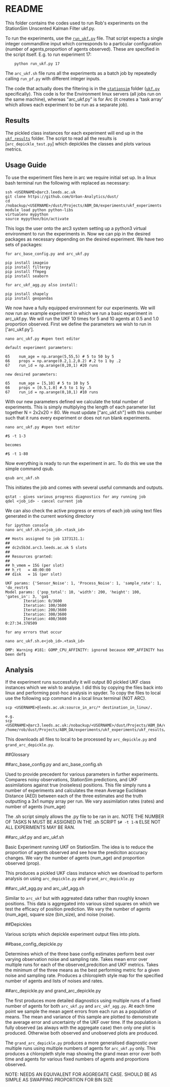 # README

This folder contains the codes used to run Rob's experiments on the StationSim Unscented Kalman Filter ukf.py.

To run the experiments, use the [`run_ukf.py`](./run_pf.py) file. That script expects a single integer commandline input which corresponds to a particular configuration (number of agents,proportion of agents observed). These are specified in the script itself. E.g. to run experiment 17:

```
	python run_ukf.py 17
```

The `arc_ukf.sh` file runs all the experiments as a batch job by repeatedly calling `run_pf.py` with different integer inputs.

The code that actually does the filtering is in the [`stationsim`](../../stationsim) folder ([`ukf.py`](../../stationsim/particle_filter.py) specifically). This code is for the Environment linux servers (all jobs run on the same machine), whereas "arc_ukf.py" is for Arc (it creates a 'task array' which allows each experiment to be run as a separate job).

## Results

The pickled class instances for each experiment will end up in the [`ukf_results`](./results) folder. The script to read all the results is [`arc_depickle_test.py`] which depickles the classes and plots various metrics. 

## Usage Guide

To use the experiment files here in arc we require initial set up. In a linux bash terminal run the following with <USERNAME> replaced as necessary:

```
ssh <USERNAME>@arc3.leeds.ac.uk
git clone https://github.com/Urban-Analytics/dust/
cd /nobackup/<USERNAME>/dust/Projects/ABM_DA/experiments/ukf_experiments
module load python python-libs
virtualenv mypython
source mypython/bin/activate
```

This logs the user onto the arc3 system setting up a python3 virtual environment to run the experiments in. Now we can pip in the desired packages as necessary depending on the desired experiment. We have two sets of packages:

```
for arc_base_config.py and arc_ukf.py

pip install imageio
pip install filterpy
pip install ffmpeg
pip install seaborn

for arc_ukf_agg.py also install:

pip install shapely
pip install geopandas
```

We now have a fully equipped environment for our experiments. We will now run an example experiment in which we run a basic experiment in arc_ukf.py. We will run the UKF 10 times for 5 and 10 agents at 0.5 and 1.0 proportion observed. First we define the parameters we wish to run in ['arc_ukf.py'].

```
nano arc_ukf.py #open text editor

default experiment parameters:

65    num_age = np.arange(5,55,5) # 5 to 50 by 5
66    props = np.arange(0.2,1.2,0.2) #.2 to 1 by .2
67    run_id = np.arange(0,20,1) #20 runs

new desired parameters:

65    num_age = [5,10] # 5 to 10 by 5
66    props = [0.5,1.0] #.5 to 1 by .5
67    run_id = np.arange(0,10,1) #10 runs
```

With our new parameters defined we calculate the total number of experiments. This is simply multiplying the length of each parameter list together N = 2x2x20 = 80. We must update ["arc_ukf.sh"] with this number such that it runs every experiment or does not run blank experiments.

```
nano arc_ukf.py #open text editor

#$ -t 1-3

becomes

#$ -t 1-80
```

Now everything is ready to run the experiment in arc. To do this we use the simple command qsub.

```
qsub arc_ukf.sh
```

This initiates the job and comes with several useful commands and outputs.

```
qstat - gives various progress diagnostics for any running job
qdel <job_id> - cancel current job
```

We can also check the active progress or errors of each job using text files generated in the current working directory

```
for ipython console
nano arc_ukf.sh.o<job_id>.<task_id>

## Hosts assigned to job 1373131.1:
##
## dc2s5b3d.arc3.leeds.ac.uk 5 slots
##
## Resources granted:
##
## h_vmem = 15G (per slot)
## h_rt   = 48:00:00
## disk   = 1G (per slot)

UKF params: {'Sensor_Noise': 1, 'Process_Noise': 1, 'sample_rate': 1, 'do_restr$
Model params: {'pop_total': 10, 'width': 200, 'height': 100, 'gates_in': 3, 'ga$
        Iteration: 0/3600
        Iteration: 100/3600
        Iteration: 200/3600
        Iteration: 300/3600
        Iteration: 400/3600
0:27:34.378509

for any errors that occur

nano arc_ukf.sh.e<job_id>.<task_id>

OMP: Warning #181: GOMP_CPU_AFFINITY: ignored because KMP_AFFINITY has been def$

```

## Analysis

If the experiment runs successfully it will output 80 pickled UKF class instances which we wish to analyse. I did this by copying the files back into linux and performing post-hoc analysis in spyder. To copy the files to local use the following scp command in a local linux terminal (NOT ARC).

```
scp <USERNAME>@leeds.ac.uk:source_in_arc/* destination_in_linux/.

e.g.
scp <USERNAME>@arc3.leeds.ac.uk:/nobackup/<USERNAME>/dust/Projects/ABM_DA/experiments/ukf_experiments/ukf_results/* /home/rob/dust/Projects/ABM_DA/experiments/ukf_experiments/ukf_results/.
```

This downloads all files to local to be processed by `arc_depickle.py` and `grand_arc_depickle.py`. 

##Glossary

##arc_base_config.py and arc_base_config.sh

Used to provide precedent for various parameters in further experiments. Compares noisy observations, StationSim predictions, and UKF assimilations against true (noiseless) positions. This file simply runs a number of experiments and calculates the mean Average Euclidean Distance (AED) between each of the three estimates and the truth outputting a 3x1 numpy array per run. We vary assimilation rates (rates) and number of agents (num_age) 

The .sh script simply allows the .py file to be ran in arc. NOTE THE NUMBER OF TASKS N MUST BE ASSIGNED IN THE .sh SCRIPT `$# -t 1-N` ELSE NOT ALL EXPERIMENTS MAY BE RAN.

##arc_ukf.py and arc_ukf.sh

Basic Experiment running UKF on StationSim. The idea is to reduce the proportion of agents observed and see how the prediciton accuracy changes. We vary the number of agents (num_age) and proportion observed (prop).

This produces a pickled UKF class instance which we download to perform analysis on using `arc_depickle.py` and `grand_arc_depickle.py`

##arc_ukf_agg.py and arc_ukf_agg.sh

Similar to `arc_ukf` but with aggreated data rather than roughly known positions. This data is aggregated into various sized squares on which we test the efficacy of position prediction.  We vary the number of agents (num_age), square size (bin_size), and noise (noise).

##Depickles

Various scripts which depickle experiment output files into plots.

##base_config_depickle.py

Determines which of the three base config estimates perform best over varying observation noise and sampling rate.
Takes mean error over multiple runs for each of the observed,predcition and UKF metrics. Takes the minimum of the three means as the best performing metric for a given noise and sampling rate. Produces a chloropleth style map for the specified number of agents and lists of noises and rates.

##arc_depickle.py and grand_arc_depickle.py

The first produces more detailed diagnostics using multiple runs of a fixed number of agents for both `arc_ukf.py` and `arc_ukf_agg.py`. At each time point we sample the mean agent errors from each run as a population of means. The mean and variance of this sample are plotted to demonstrate the average error and uncertainty of the UKF over time. If the population is fully observed (as always with the aggregate case) then only one plot is produced. Otherwise both observed and unobserved plots are produced.

The `grand_arc_depickle.py` produces a more generalised diagnostic over multiple runs using multiple numbers of agents for `arc_ukf.py` only. This produces a chloropleth style map showing the grand mean error over both time and agents for various fixed numbers of agents and proportions observed.

NOTE: NEEDS AN EQUIVALENT FOR AGGREGATE CASE. SHOULD BE AS SIMPLE AS SWAPPING PROPORTION FOR BIN SIZE




